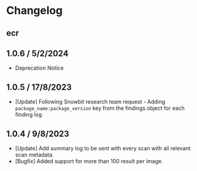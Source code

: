 # Changelog

## ecr

## 1.0.6 / 5/2/2024
* Deprecation Notice

## 1.0.5 / 17/8/2023

* [Update] Following Snowbit research team request - Adding `package_name:package_version` key from the findings object for each finding log

## 1.0.4 / 9/8/2023

* [Update] Add summary log to be sent with every scan with all relevant scan metadata.
* [Bugfix] Added support for more than 100 result per image.

<!-- To add a new entry write: -->
<!-- ### version / full date -->
<!-- * [Update/Bug fix] message that describes the changes that you apply -->